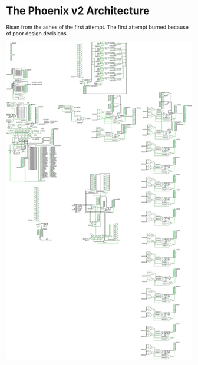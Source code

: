 # The Phoenix v2 Architecture

Risen from the ashes of the first attempt. The first attempt burned because of poor design decisions.

![cpu](pictures/cpu.svg)
